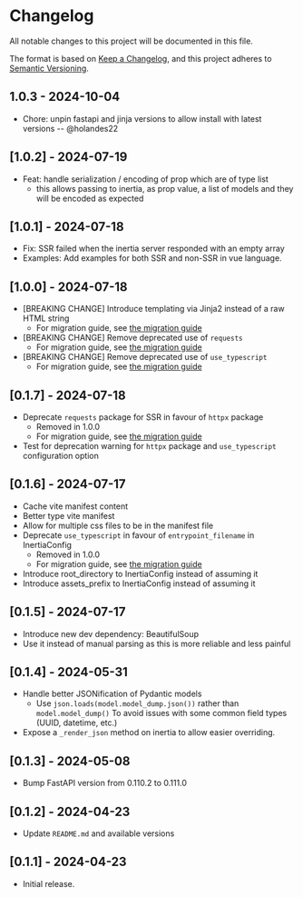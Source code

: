 # Changelog

All notable changes to this project will be documented in this file.

The format is based on [Keep a Changelog](https://keepachangelog.com/en/1.0.0/),
and this project adheres to [Semantic Versioning](https://semver.org/spec/v2.0.0.html).

## 1.0.3 - 2024-10-04
- Chore: unpin fastapi and jinja versions to allow install with latest versions -- @holandes22


## [1.0.2] - 2024-07-19

- Feat: handle serialization / encoding of prop which are of type list
  - this allows passing to inertia, as prop value, a list of models and they will be encoded as expected

## [1.0.1] - 2024-07-18

- Fix: SSR failed when the inertia server responded with an empty array
- Examples: Add examples for both SSR and non-SSR in vue language.

## [1.0.0] - 2024-07-18

- [BREAKING CHANGE] Introduce templating via Jinja2 instead of a raw HTML string
  - For migration guide, see [the migration guide](./DEPRECATION_AND_MIGRATION_GUIDE.md#use-jinja2-template-instead-of-a-raw-html-string)
- [BREAKING CHANGE] Remove deprecated use of `requests`
  - For migration guide, see [the migration guide](./DEPRECATION_AND_MIGRATION_GUIDE.md#requests-package-for-ssr)
- [BREAKING CHANGE] Remove deprecated use of `use_typescript`
  - For migration guide, see [the migration guide](./DEPRECATION_AND_MIGRATION_GUIDE.md#use_typescript-configuration-option)

## [0.1.7] - 2024-07-18

- Deprecate `requests` package for SSR in favour of `httpx` package
  - Removed in 1.0.0
  - For migration guide, see [the migration guide](./DEPRECATION_AND_MIGRATION_GUIDE.md#requests-package-for-ssr)
- Test for deprecation warning for `httpx` package and `use_typescript` configuration option

## [0.1.6] - 2024-07-17

- Cache vite manifest content
- Better type vite manifest
- Allow for multiple css files to be in the manifest file
- Deprecate `use_typescript` in favour of `entrypoint_filename` in InertiaConfig
  - Removed in 1.0.0
  - For migration guide, see [the migration guide](./DEPRECATION_AND_MIGRATION_GUIDE.md#use_typescript-configuration-option)
- Introduce root_directory to InertiaConfig instead of assuming it
- Introduce assets_prefix to InertiaConfig instead of assuming it

## [0.1.5] - 2024-07-17

- Introduce new dev dependency: BeautifulSoup
- Use it instead of manual parsing as this is more reliable and less painful

## [0.1.4] - 2024-05-31

- Handle better JSONification of Pydantic models
  - Use `json.loads(model.model_dump.json())` rather than `model.model_dump()`
    To avoid issues with some common field types (UUID, datetime, etc.)
- Expose a `_render_json` method on inertia to allow easier overriding.

## [0.1.3] - 2024-05-08

- Bump FastAPI version from 0.110.2 to 0.111.0

## [0.1.2] - 2024-04-23

- Update `README.md` and available versions

## [0.1.1] - 2024-04-23

- Initial release.
